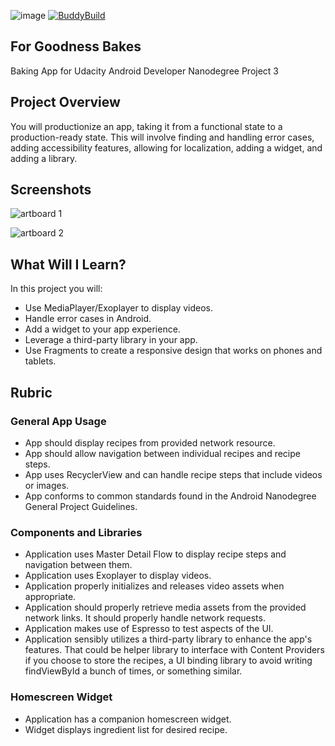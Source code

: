 ![image](https://user-images.githubusercontent.com/20853402/29040684-ec32d86c-7b7d-11e7-8180-7450fede0319.png) [![BuddyBuild](https://dashboard.buddybuild.com/api/statusImage?appID=59889f38be66a7000136fa51&branch=master&build=latest)](https://dashboard.buddybuild.com/apps/59889f38be66a7000136fa51/build/latest?branch=master)
## For Goodness Bakes
Baking App for Udacity Android Developer Nanodegree Project 3

## Project Overview
You will productionize an app, taking it from a functional state to a production-ready state. This will involve finding and handling error cases, adding accessibility features, allowing for localization, adding a widget, and adding a library.

## Screenshots
![artboard 1](https://user-images.githubusercontent.com/20853402/29040406-eea5c3ee-7b7c-11e7-84e7-5e7c02518fab.png)

![artboard 2](https://user-images.githubusercontent.com/20853402/29040409-f362cbf2-7b7c-11e7-92eb-270307ea1095.png)

## What Will I Learn?
In this project you will:
* Use MediaPlayer/Exoplayer to display videos.
* Handle error cases in Android.
* Add a widget to your app experience.
* Leverage a third-party library in your app.
* Use Fragments to create a responsive design that works on phones and tablets.

## Rubric

### General App Usage
* App should display recipes from provided network resource.
* App should allow navigation between individual recipes and recipe steps.
* App uses RecyclerView and can handle recipe steps that include videos or images.
* App conforms to common standards found in the Android Nanodegree General Project Guidelines.

### Components and Libraries
* Application uses Master Detail Flow to display recipe steps and navigation between them.
* Application uses Exoplayer to display videos.
* Application properly initializes and releases video assets when appropriate.
* Application should properly retrieve media assets from the provided network links. It should properly handle network requests.
* Application makes use of Espresso to test aspects of the UI.
* Application sensibly utilizes a third-party library to enhance the app's features. That could be helper library to interface with Content Providers if you choose to store the recipes, a UI binding library to avoid writing findViewById a bunch of times, or something similar.

### Homescreen Widget
* Application has a companion homescreen widget.
* Widget displays ingredient list for desired recipe.
